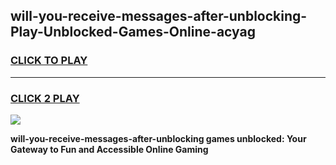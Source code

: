
## will-you-receive-messages-after-unblocking-Play-Unblocked-Games-Online-acyag
<h3>
<a href="https://premium76.site?title=will-you-receive-messages-after-unblocking&ref=25A">CLICK TO PLAY</a></h3>
<hr>

<h3>
<a href="https://premium76.site?title=will-you-receive-messages-after-unblocking&ref=25A">CLICK 2 PLAY</a>
  
</h3>

<a href="https://premium76.site?title=will-you-receive-messages-after-unblocking&ref=25A"><img src="https://clearcache.store/games.png"></a>


**will-you-receive-messages-after-unblocking games unblocked: Your Gateway to Fun and Accessible Online Gaming**
